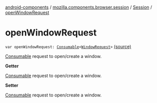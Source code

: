 [android-components](../../index.md) / [mozilla.components.browser.session](../index.md) / [Session](index.md) / [openWindowRequest](./open-window-request.md)

# openWindowRequest

`var openWindowRequest: `[`Consumable`](../../mozilla.components.support.base.observer/-consumable/index.md)`<`[`WindowRequest`](../../mozilla.components.concept.engine.window/-window-request/index.md)`>` [(source)](https://github.com/mozilla-mobile/android-components/blob/master/components/browser/session/src/main/java/mozilla/components/browser/session/Session.kt#L344)

[Consumable](../../mozilla.components.support.base.observer/-consumable/index.md) request to open/create a window.

**Getter**

[Consumable](../../mozilla.components.support.base.observer/-consumable/index.md) request to open/create a window.

**Setter**

[Consumable](../../mozilla.components.support.base.observer/-consumable/index.md) request to open/create a window.

